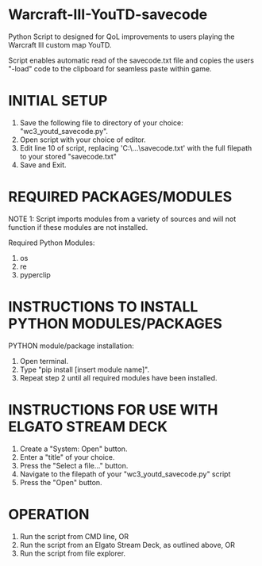 # Warcraft-III-YouTD-savecode

Python Script to designed for QoL improvements to users playing the Warcraft III custom map YouTD.

Script enables automatic read of the savecode.txt file and copies the users "-load" code to the clipboard for seamless paste within game.

# INITIAL SETUP

1.  Save the following file to directory of your choice:  "wc3_youtd_savecode.py".
2.  Open script with your choice of editor.
3.  Edit line 10 of script, replacing 'C:\\...\\savecode.txt' with the full filepath to your stored "savecode.txt"
4.  Save and Exit.


# REQUIRED PACKAGES/MODULES

NOTE 1:	Script imports modules from a variety of sources and will not function if these modules are not installed.

Required Python Modules:
1.	os
2.	re
3.	pyperclip

# INSTRUCTIONS TO INSTALL PYTHON MODULES/PACKAGES

PYTHON module/package installation:
1.  Open terminal.
2.  Type "pip install [insert module name]".
3.  Repeat step 2 until all required modules have been installed.

# INSTRUCTIONS FOR USE WITH ELGATO STREAM DECK

1.	Create a "System:  Open" button.
2.	Enter a "title" of your choice.
3.	Press the "Select a file..." button.
4.	Navigate to the filepath of your "wc3_youtd_savecode.py" script
5.	Press the "Open" button.

# OPERATION

1.	Run the script from CMD line, OR
2.	Run the script from an Elgato Stream Deck, as outlined above, OR
3.	Run the script from file explorer.
